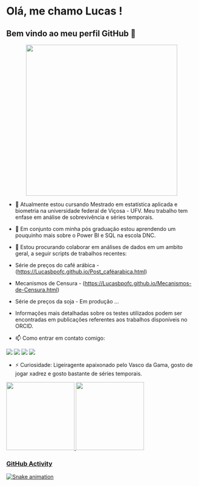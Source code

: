 # Olá, me chamo Lucas ! 
## Bem vindo ao meu perfil GitHub 👋
<div align="center">
    <img height="400em" src="https://1000265939.jpg">
</div>

 
- 🔭 Atualmente estou cursando Mestrado em estatística aplicada e biometria na universidade federal de Viçosa - UFV. Meu trabalho tem enfase em análise de sobrevivência e séries temporais.
- 🌱 Em conjunto com minha pós graduação estou aprendendo um pouquinho mais sobre o Power BI e SQL na escola DNC.
- 👯 Estou procurando colaborar em análises de dados em um ambito geral, a seguir scripts de trabalhos recentes:
- Série de preços do café arábica - (https://Lucasbpofc.github.io/Post_caféarabica.html)
- Mecanismos de Censura - (https://Lucasbpofc.github.io/Mecanismos-de-Censura.html)
- Série de preços da soja - Em produção ...
- Informações mais detalhadas sobre os testes utilizados podem ser encontradas em publicações referentes aos trabalhos disponíveis no ORCID.
 
- 📫 Como entrar em contato comigo:
<div>
<a href="https://instagram.com/lucasbello_01" target="_blank"><img loading="lazy" src="https://img.shields.io/badge/-Instagram-%23E4405F?style=for-the-badge&logo=instagram&logoColor=white" target="_blank"></a>
<a href="mailto:contato@Lucas.p.belo019@gmail.com"><img loading="lazy" src="https://img.shields.io/badge/Gmail-D14836?style=for-the-badge&logo=gmail&logoColor=white" target="_blank"></a>
<a href="https://www.linkedin.com/in/lucas-pereira-belo-3aa8a51a9" target="_blank"><img loading="lazy" src="https://img.shields.io/badge/-LinkedIn-%230077B5?style=for-the-badge&logo=linkedin&logoColor=white" target="_blank"></a>
<a href="https://orcid.org/0009-0002-7189-514X" target="_blank"><img loading="lazy" src="https://img.shields.io/badge/-ORCID-A6CE39?style=for-the-badge&logo=orcid&logoColor=white" target="_blank"></a>
</div>

- ⚡ Curiosidade: Ligeiragente apaixonado pelo Vasco da Gama, gosto de jogar xadrez e gosto bastante de séries temporais.
<div>
<a href="https://github.com/Lucasbpofc">
<img loading="lazy" height="180em" src="https://github-readme-stats.vercel.app/api/top-langs/?username=Lucasbpofc&layout=compact&langs_count=7&theme=dracula"/>
<img loading="lazy" height="180em" src="https://github-readme-stats.vercel.app/api?username=Lucasbpofc&show_icons=true&theme=dracula&include_all_commits=true&count_private=true"/>
</div>

### GitHub Activity

![Snake animation](https://github.com/ubiratan-motta/ubiratan-motta/blob/output/github-contribution-grid-snake.svg)
